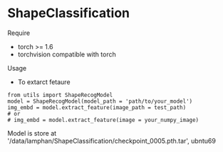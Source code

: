 # ShapeClassification
Require <br/>
* torch >= 1.6 <br/>
* torchvision compatible with torch <br/>
 
Usage
* To extarct fetaure
 ```python:
 from utils import ShapeRecogModel
 model = ShapeRecogModel(model_path = 'path/to/your_model')
 img_embd = model.extract_feature(image_path = test_path)
 # or
 # img_embd = model.extract_feature(image = your_numpy_image)
 ```
Model is store at '/data/lamphan/ShapeClassification/checkpoint_0005.pth.tar', ubntu69

